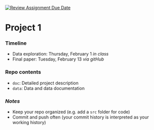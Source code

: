 [![Review Assignment Due Date](https://classroom.github.com/assets/deadline-readme-button-24ddc0f5d75046c5622901739e7c5dd533143b0c8e959d652212380cedb1ea36.svg)](https://classroom.github.com/a/EMUM20dE)
# Project 1

### Timeline
 - Data exploration: Thursday, February 1 *in class*
 - Final paper: Tuesday, February 13 *via gitHub*

### Repo contents
 - `doc`: Detailed project description
 - `data`: Data and data documentation


### *Notes*
 - Keep your repo organized (e.g. add a `src` folder for code)
 - Commit and push often (your commit history is interpreted as your working history)

